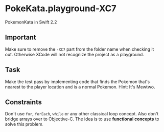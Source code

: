 # PokeKata.playground-XC7
PokemonKata in Swift 2.2

## Important
Make sure to remove the `-XC7` part from the folder name when checking it out. Otherwise XCode will not recognize the project as a playground.

## Task
Make the test pass by implementing code that finds the Pokemon that's nearest to the player location and is a normal Pokemon.
Hint: It's Mewtwo.

## Constraints
Don't use `for`, `forEach`, `while` or any other classical loop concept. Also don't bridge arrays over to Objective-C.
The idea is to use **functional concepts** to solve this problem.
